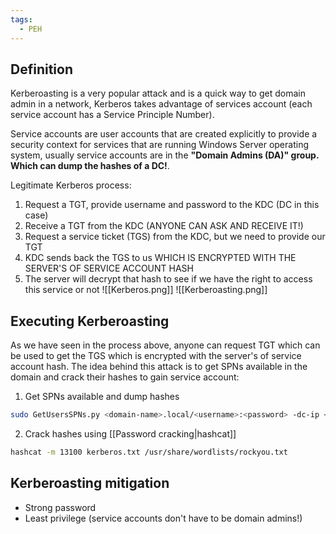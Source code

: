```yaml
---
tags:
  - PEH
---
```

## Definition
Kerberoasting is a very popular attack and is a quick way to get domain admin in a network, Kerberos takes advantage of services account (each service account has a Service Principle Number).

Service accounts are user accounts that are created explicitly to provide a security context for services that are running Windows Server operating system, usually service accounts are in the **"Domain Admins (DA)" group. Which can dump the hashes of a DC!**.

Legitimate Kerberos process:
1. Request a TGT, provide username and password to the KDC (DC in this case)
2. Receive a TGT from the KDC (ANYONE CAN ASK AND RECEIVE IT!)
3. Request a service ticket (TGS) from the KDC, but we need to provide our TGT
4. KDC sends back the TGS to us WHICH IS ENCRYPTED WITH THE SERVER'S OF SERVICE ACCOUNT HASH
5. The server will decrypt that hash to see if we have the right to access this service or not
![[Kerberos.png]]
![[Kerberoasting.png]]
## Executing Kerberoasting
As we have seen in the process above, anyone can request TGT which can be used to get the TGS which is encrypted with the server's of service account hash. The idea behind this attack is to get SPNs available in the domain and crack their hashes to gain service account:
1. Get SPNs available and dump hashes
```bash
sudo GetUsersSPNs.py <domain-name>.local/<username>:<password> -dc-ip <dc-ip> -request
```
2. Crack hashes using [[Password cracking|hashcat]]
```bash
hashcat -m 13100 kerberos.txt /usr/share/wordlists/rockyou.txt
```
## Kerberoasting mitigation
- Strong password
- Least privilege (service accounts don't have to be domain admins!)
